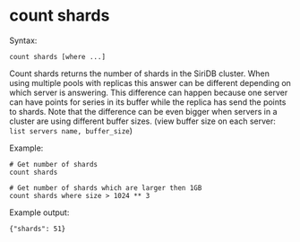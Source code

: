 count shards
============

Syntax:

	count shards [where ...]
	
Count shards returns the number of shards in the SiriDB cluster. When using
multiple pools with replicas this answer can be different depending on which
server is answering.
This difference can happen because one server can have points for series in its
buffer while the replica has send the points to shards. Note that the
difference can be even bigger when servers in a cluster are using different
buffer sizes. (view buffer size on each server:
`list servers name, buffer_size`)

Example:

	# Get number of shards
	count shards 
	
	# Get number of shards which are larger then 1GB
	count shards where size > 1024 ** 3

Example output:

	{"shards": 51}
